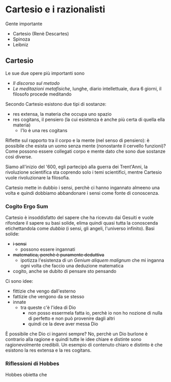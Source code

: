 # Cartesio e i razionalisti
<!-- toc -->
Gente importante
 - Cartesio (Renè Descartes)
 - Spinoza
 - Leibniz

## Cartesio
Le sue due opere più importanti sono
- *Il discorso sul metodo*
- *Le meditazioni metafisiche*, lunghe, diario intellettuale, dura 6 giorni, il filosofo procede meditando

Secondo Cartesio esistono due tipi di sostanze:
- res extensa, la materia che occupa uno spazio
- res cogitans, il pensiero (la cui esistenza è anche più certa di quella ella materia)
	- l'Io è una res cogitans

Riflette sul rapporto tra il corpo e la mente (nel senso di pensiero): è possibile che esista un uomo senza mente (nonostante il cervello funzioni)? Come possono essere collegati corpo e mente dato che sono due sostanze così diverse.

Siamo all'inizio del '600, egli partecipò alla guerra dei Trent'Anni, la rivoluzione scientifica sta coprendo solo i temi scientifici, mentre Cartesio vuole rivoluzionare la filosofia.

Cartesio mette in dubbio i sensi, perchè ci hanno ingannato almeeno una volta e quindi dobbiamo abbandonare i sensi come fonte di conoscenza.

### Cogito Ergo Sum
Cartesio è insoddisfatto del sapere che ha ricevuto dai Gesuiti e vuole rifondare il sapere su basi solide, elima quindi quasi tutta la conoscenda etichettandola come *dubbia* (i sensi, gli angeli, l'universo infinito).
Basi solide:
- ~~i sensi~~
	- possono essere ingannati
- ~~matematica, perchè è puramente deduttiva~~
	-	ipotizza l'esistenza di un *Genium aliquem malignum* che mi inganna ogni volta che faccio una deduzione matematica
- cogito, anche se dubito di pensare sto pensando

Ci sono idee:
- fittizie che vengo dall'esterno
- fattizie che vengono da se stesso
- innate
	- tra queste c'è l'idea di Dio
		- non posso essermela fatta io, perchè io non ho nozione di nulla di perfetto e non può provenire dagli altri
		- quindi ce la deve aver messa Dio

È possibile che Dio ci inganni sempre? No, perchè un Dio burlone è contrario alla ragione e quindi tutte le idee chiare e distinte sono ragionevolmente credibili. Un esempio di contenuto chiaro e distinto è che esistono la res extensa e la res cogitans.

### Riflessioni di Hobbes
Hobbes obietta che
